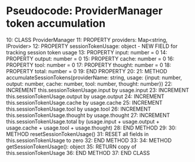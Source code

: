 # Pseudocode: ProviderManager token accumulation

10: CLASS ProviderManager
11:   PROPERTY providers: Map<string, IProvider>
12:   PROPERTY sessionTokenUsage: object - NEW FIELD for tracking session token usage
13:     PROPERTY input: number = 0
14:     PROPERTY output: number = 0
15:     PROPERTY cache: number = 0
16:     PROPERTY tool: number = 0
17:     PROPERTY thought: number = 0
18:     PROPERTY total: number = 0
19:   END PROPERTY
20: 
21:   METHOD accumulateSessionTokens(providerName: string, usage: {input: number, output: number, cache: number, tool: number, thought: number})
22:     INCREMENT this.sessionTokenUsage.input by usage.input
23:     INCREMENT this.sessionTokenUsage.output by usage.output
24:     INCREMENT this.sessionTokenUsage.cache by usage.cache
25:     INCREMENT this.sessionTokenUsage.tool by usage.tool
26:     INCREMENT this.sessionTokenUsage.thought by usage.thought
27:     INCREMENT this.sessionTokenUsage.total by (usage.input + usage.output + usage.cache + usage.tool + usage.thought)
28:   END METHOD
29: 
30:   METHOD resetSessionTokenUsage()
31:     RESET all fields in this.sessionTokenUsage to zero
32:   END METHOD
33: 
34:   METHOD getSessionTokenUsage(): object
35:     RETURN copy of this.sessionTokenUsage
36:   END METHOD
37: END CLASS